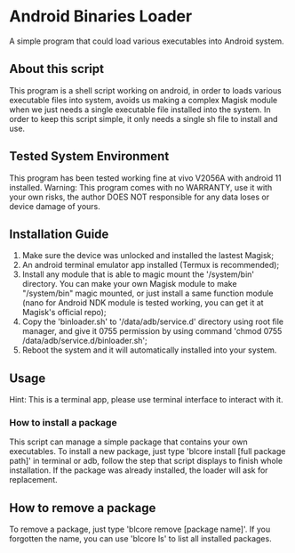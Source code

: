 # Android Binaries Loader
A simple program that could load various executables into Android system.

## About this script
This program is a shell script working on android, in order to loads various executable files 
into system, avoids us making a complex Magisk module when we just needs a single executable 
file installed into the system. In order to keep this script simple, it only needs a single sh
file to install and use.

## Tested System Environment
This program has been tested working fine at vivo V2056A with android 11 installed.
Warning: This program comes with no WARRANTY, use it with your own risks, the author DOES NOT
responsible for any data loses or device damage of yours.

## Installation Guide
1. Make sure the device was unlocked and installed the lastest Magisk;
2. An android terminal emulator app installed (Termux is recommended);
3. Install any module that is able to magic mount the '/system/bin' directory.
You can make your own Magisk module to make "/system/bin" magic mounted, or just 
install a same function module (nano for Android NDK module is tested working, 
you can get it at Magisk's official repo);
3. Copy the 'binloader.sh' to '/data/adb/service.d' directory using root file 
manager, and give it 0755 permission by using command 'chmod 0755 /data/adb/service.d/binloader.sh';
4. Reboot the system and it will automatically installed into your system.

## Usage
Hint: This is a terminal app, please use terminal interface to interact with it.
### How to install a package
This script can manage a simple package that contains your own executables.
To install a new package, just type 'blcore install [full package path]' in terminal or adb,
follow the step that script displays to finish whole installation. If the package was already
installed, the loader will ask for replacement.
## How to remove a package
To remove a package, just type 'blcore remove [package name]'. If you forgotten the name, you
can use 'blcore ls' to list all installed packages.

